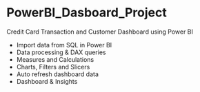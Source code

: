 # PowerBI_Dasboard_Project
Credit Card Transaction and Customer Dashboard using Power BI
- Import data from SQL in Power BI
- Data processing & DAX queries 
- Measures and Calculations 
- Charts, Filters and Slicers 
- Auto refresh dashboard data 
- Dashboard & Insights 
